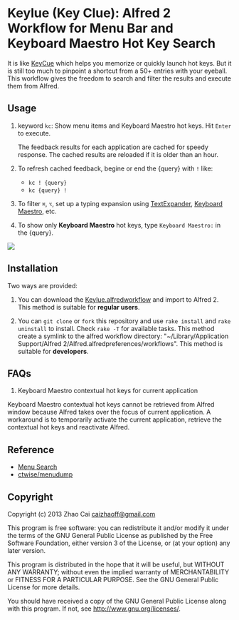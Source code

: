 # Keylue (Key Clue): Alfred 2 Workflow for Menu Bar and Keyboard Maestro Hot Key Search


It is like [KeyCue][KeyCue] which helps you memorize or quickly launch hot keys. But it is still too much to pinpoint a shortcut from a 50+ entries with your eyeball. This workflow gives the freedom to search and filter the results and execute them from Alfred.




## Usage

1. keyword `kc`: Show menu items and Keyboard Maestro hot keys. Hit `Enter` to execute.

    The feedback results for each application are cached for speedy response. The cached results are reloaded if it is older than an hour.

2. To refresh cached feedback, begine or end the {query} with `!` like:
    - `kc ! {query}`
    - `kc {query} !`

3. To filter `⌘`, `⌥`, set up a typing expansion using [TextExpander](!g "TextExpander"), [Keyboard Maestro](!g "Keyboard Maestro"), etc.

4. To show only **Keyboard Maestro** hot keys, type `Keyboard Maestro:` in the {query}. 

![](https://raw.github.com/zhaocai/alfred2-keylue-workflow/master/screenshots/chrome.png)


## Installation

Two ways are provided:

1. You can download the [Keylue.alfredworkflow](https://github.com/zhaocai/alfred2-keylue-workflow/blob/master/Keylue.alfredworkflow?raw=true) and import to Alfred 2. This method is suitable for **regular users**.

2. You can `git clone` or `fork` this repository and use `rake install` and `rake uninstall` to install. Check `rake -T` for available tasks.
This method create a symlink to the alfred workflow directory: "~/Library/Application Support/Alfred 2/Alfred.alfredpreferences/workflows". This method is suitable for **developers**.

## FAQs

1. Keyboard Maestro contextual hot keys for current application

Keyboard Maestro contextual hot keys cannot be retrieved from Alfred window because Alfred takes over the focus of current application. A workaround is to temporarily activate the current application, retrieve the contextual hot keys and reactivate Alfred.


## Reference

- [Menu Search](http://www.alfredforum.com/topic/1993-menu-search/)
- [ctwise/menudump](https://github.com/ctwise/menudump)


## Copyright

Copyright (c) 2013 Zhao Cai <caizhaoff@gmail.com>

This program is free software: you can redistribute it and/or modify it under
the terms of the GNU General Public License as published by the Free Software
Foundation, either version 3 of the License, or (at your option)
any later version.

This program is distributed in the hope that it will be useful, but WITHOUT
ANY WARRANTY; without even the implied warranty of MERCHANTABILITY or FITNESS
FOR A PARTICULAR PURPOSE. See the GNU General Public License for more details.

You should have received a copy of the GNU General Public License along with
this program. If not, see <http://www.gnu.org/licenses/>.




[KeyCue]: http://www.ergonis.com/products/keycue/

